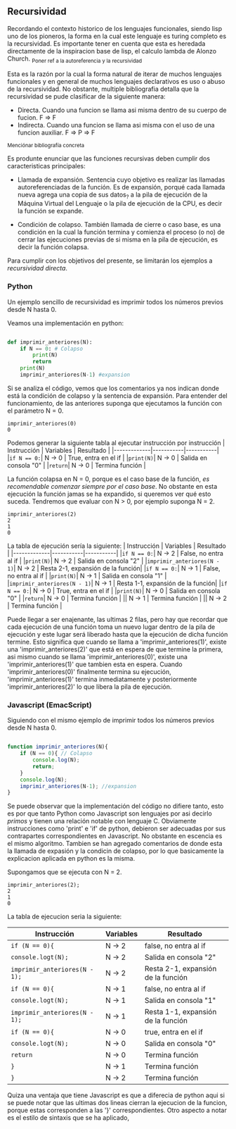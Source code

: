 ## Recursividad

Recordando el contexto historico de los lenguajes funcionales, siendo lisp uno de los pioneros, la forma en la cual este lenguaje es turing completo es la recursividad. Es importante tener en cuenta que esta es heredada directamente de la inspiracion base de lisp, el calculo lambda de Alonzo Church. <sub>Poner ref a la autoreferencia y la recursividad</sub>

Esta es la razón por la cual la forma natural de iterar de muchos lenguajes funcionales y en general de muchos lenguajes declarativos es uso o abuso de la recursividad. 
No obstante, multiple bibliografia detalla que la recursividad se pude clasificar de la siguiente manera: 
* Directa. Cuando una funcion se llama asi misma dentro de su cuerpo de fucion. F => F
* Indirecta. Cuando una funcion se llama asi misma con el uso de una funcion auxiliar. F => P => F

<sub> Menciónar bibliografía concreta </sub>

Es produnte enunciar que las funciones recursivas deben cumplir dos caracteristicas principales:

* Llamada de expansión. Sentencia cuyo objetivo es realizar las llamadas autoreferenciadas de la función. Es de expansión, porqué cada llamada nueva agrega una copia de sus datos<sub>?</sub> a la pila de ejecución de la Máquina Virtual del Lenguaje o la pila de ejecución de la CPU, es decir la función se expande.

* Condición de colapso. También llamada de cierre o caso base, es una condición en la cual la función termina y comienza el proceso (o no) de cerrar las ejecuciones previas de si misma en la pila de ejecución, es decir la función colapsa.

Para cumplir con los objetivos del presente, se limitarán los ejemplos a *recursividad directa*.

### Python

Un ejemplo sencillo de recursividad es imprimir todos los números previos desde N hasta 0.

Veamos una implementación en python:

```python

def imprimir_anteriores(N):
    if N == 0: # Colapso
        print(N)
        return
    print(N)
    imprimir_anteriores(N-1) #expansion


```
Si se analiza el código, vemos que los comentarios ya nos indican donde está la condición de colapso y la sentencia de expansión. Para entender del funcionamiento, de las anteriores suponga que ejecutamos la función con el parámetro N = 0.
```
imprimir_anteriores(0)
0
```
Podemos generar la siguiente tabla al ejecutar instrucción por instrucción 
| Instrucción | Variables | Resultado |
|-------------|-----------|-----------|
|```if N == 0:```| N -> 0 | True, entra en el if |
|```print(N)```| N -> 0 | Salida en consola "0" |
|```return```| N -> 0 | Termina función |

La función colapsa en N = 0, porque es el caso base de la función, *es recomendable comenzar siempre por el caso base*. No obstante en esta ejecución la función jamas se ha expandido, si queremos ver qué esto suceda. Tendremos que evaluar con N > 0, por ejemplo suponga N = 2.

```
imprimir_anteriores(2)
2
1
0
```
La tabla de ejecución sería la siguiente:
| Instrucción | Variables | Resultado |
|-------------|-----------|-----------|
|```if N == 0:```| N -> 2 | False, no entra al if |
|```print(N)```| N -> 2 | Salida en consola "2" |
|```imprimir_anteriores(N - 1)```| N -> 2 | Resta 2-1, expansión de la función|
|```if N == 0:```| N -> 1 | False, no entra al if |
|```print(N)```| N -> 1 | Salida en consola "1" |
|```imprimir_anteriores(N - 1)```| N -> 1 | Resta 1-1, expansión de la función|
|```if N == 0:```| N -> 0 | True, entra en el if |
|```print(N)```| N -> 0 | Salida en consola "0" |
|```return```| N -> 0 | Termina función |
|| N -> 1 | Termina función |
|| N -> 2 | Termina función |

Puede llegar a ser enajenante, las ultimas 2 filas, pero hay que recordar que cada ejecución de una función toma un nuevo lugar dentro de la pila de ejecución y este lugar será liberado hasta que la ejecución de dicha función termine.
Esto significa que cuando se llama a 'imprimir_anteriores(1)', existe una 'imprimir_anteriores(2)' que está en espera de que termine la primera, asi mismo cuando se llama 'imprimir_anteriores(0)', existe una 'imprimir_anteriores(1)' que tambien esta en espera. 
Cuando 'imprimir_anteriores(0)' finalmente termina su ejecución, 'imprimir_anteriores(1)' termina inmediatamente y  posteriormente 'imprimir_anteriores(2)' lo que libera la pila de ejecución.

### Javascript (EmacScript)

Siguiendo con el mismo ejemplo de imprimir todos los números previos desde N hasta 0.

```javascript

function imprimir_anteriores(N){
    if (N == 0){ // Colapso
        console.log(N);
        return;
    }
    console.log(N);
    imprimir_anteriores(N-1); //expansion
}

```
Se puede observar que la implementación del código no difiere tanto, esto es por que tanto Python como Javascript son lenguajes por asi decirlo *primos* y tienen una relación notable con lenguaje C. Obviamente instrucciones como 'print' e 'if' de python, debieron ser adecuadas por sus contrapartes correspondientes en Javascript. No obstante en escencia es el mismo algoritmo.  Tambien se han agregado comentarios de donde esta la llamada de expasión y la condicin de colapso, por lo que basicamente la explicacion aplicada en python es la misma. 

Supongamos que se ejecuta con N = 2.

```
imprimir_anteriores(2);
2
1
0
```

La tabla de ejecucion seria la siguiente:

| Instrucción | Variables | Resultado |
|-------------|-----------|-----------|
|```if (N == 0){```| N -> 2 | false, no entra al if |
|```console.logt(N);```| N -> 2 | Salida en consola "2" |
|```imprimir_anteriores(N - 1);```| N -> 2 | Resta 2-1, expansión de la función|
|```if (N == 0){```| N -> 1 | false, no entra al if |
|```console.logt(N);```| N -> 1 | Salida en consola "1" |
|```imprimir_anteriores(N - 1);```| N -> 1 | Resta 1-1, expansión de la función|
|```if (N == 0){```| N -> 0 | true, entra en el if |
|```console.logt(N);```| N -> 0 | Salida en consola "0" |
|```return```| N -> 0 | Termina función |
|```}```| N -> 1 | Termina función |
|```}```| N -> 2 | Termina función |

Quiza una ventaja que tiene Javascript es que a diferecia de python aqui si se puede notar que las ultimas dos lineas cierran la ejecucion de la funcion, porque estas corresponden a las '}' correspondientes.
Otro aspecto a notar es el estilo de sintaxis que se ha aplicado, 
